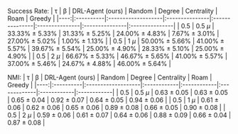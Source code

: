 Success Rate:
|   τ | β         | DRL-Agent (ours)   | Random         | Degree         | Centrality     | Roam           | Greedy         |
|----:|:----------|:-------------------|:---------------|:---------------|:---------------|:---------------|:---------------|
| 0.5 | 0.5 $\mu$ | 33.33% ± 5.33%     | 31.33% ± 5.25% | 24.00% ± 4.83% | 7.67% ± 3.01%  | 27.00% ± 5.02% | 1.00% ± 1.13%  |
| 0.5 | 1 $\mu$   | 50.00% ± 5.66%     | 41.00% ± 5.57% | 39.67% ± 5.54% | 25.00% ± 4.90% | 28.33% ± 5.10% | 25.00% ± 4.90% |
| 0.5 | 2 $\mu$   | 66.67% ± 5.33%     | 46.67% ± 5.65% | 41.00% ± 5.57% | 37.00% ± 5.46% | 24.67% ± 4.88% | 46.00% ± 5.64% |


NMI:
|   τ | β         | DRL-Agent (ours)   | Random      | Degree      | Centrality   | Roam        | Greedy      |
|----:|:----------|:-------------------|:------------|:------------|:-------------|:------------|:------------|
| 0.5 | 0.5 $\mu$ | 0.63 ± 0.05        | 0.63 ± 0.05 | 0.65 ± 0.04 | 0.92 ± 0.07  | 0.64 ± 0.05 | 0.94 ± 0.06 |
| 0.5 | 1 $\mu$   | 0.61 ± 0.06        | 0.62 ± 0.06 | 0.65 ± 0.06 | 0.89 ± 0.08  | 0.66 ± 0.05 | 0.90 ± 0.08 |
| 0.5 | 2 $\mu$   | 0.59 ± 0.06        | 0.61 ± 0.07 | 0.64 ± 0.06 | 0.88 ± 0.09  | 0.66 ± 0.04 | 0.87 ± 0.08 |